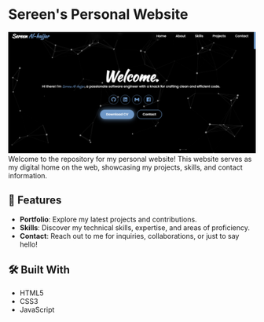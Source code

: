 # Sereen's Personal Website

![](assets\MyWebSite.png)
Welcome to the repository for my personal website! This website serves as my digital home on the web, showcasing my projects, skills, and contact information.



## 🚀 Features

- **Portfolio**: Explore my latest projects and contributions.
- **Skills**: Discover my technical skills, expertise, and areas of proficiency.
- **Contact**: Reach out to me for inquiries, collaborations, or just to say hello!

## 🛠️ Built With

- HTML5
- CSS3
- JavaScript


